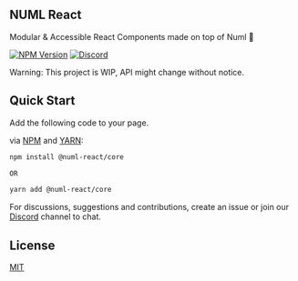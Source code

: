 ## NUML React 

Modular & Accessible React Components made on top of Numl 🚀

[![NPM Version](https://img.shields.io/npm/v/@numl-react/core.svg?style=flat)](https://www.npmjs.com/package/@numl-react/core)
[![Discord](https://img.shields.io/discord/793832892781690891?color=7389D8&label=chat%20on%20Discord&logo=Discord&logoColor=ffffff)](https://discord.gg/sHnHPnAPZj)

Warning: This project is WIP, API might change without notice.

## Quick Start

Add the following code to your page.

via [NPM](https://www.npmjs.com/package/@numl-react/core) and [YARN](https://yarnpkg.com/package/@numl-react/core):

```html
npm install @numl-react/core

OR

yarn add @numl-react/core
```

For discussions, suggestions and contributions, create an issue or join our [Discord](https://discord.gg/sHnHPnAPZj) channel to chat. 

## License

[MIT](LICENSE)

